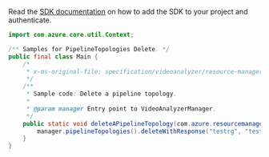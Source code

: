 Read the [SDK documentation](https://github.com/Azure/azure-sdk-for-java/blob/azure-resourcemanager-videoanalyzer_1.0.0-beta.5/sdk/videoanalyzer/azure-resourcemanager-videoanalyzer/README.md) on how to add the SDK to your project and authenticate.

```java
import com.azure.core.util.Context;

/** Samples for PipelineTopologies Delete. */
public final class Main {
    /*
     * x-ms-original-file: specification/videoanalyzer/resource-manager/Microsoft.Media/preview/2021-11-01-preview/examples/pipeline-topology-delete.json
     */
    /**
     * Sample code: Delete a pipeline topology.
     *
     * @param manager Entry point to VideoAnalyzerManager.
     */
    public static void deleteAPipelineTopology(com.azure.resourcemanager.videoanalyzer.VideoAnalyzerManager manager) {
        manager.pipelineTopologies().deleteWithResponse("testrg", "testaccount2", "pipelineTopology1", Context.NONE);
    }
}
```
